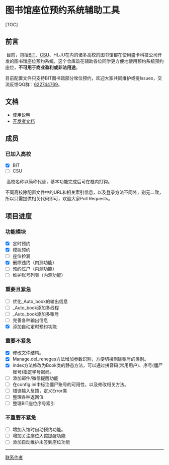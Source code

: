 # 图书馆座位预约系统辅助工具

[TOC]

## 前言

​	目前，包括[BIT](http://seat.lib.bit.edu.cn)、[CSU](http://libzw.csu.edu.cn)、HLJU在内的诸多高校的图书馆都在使用盛卡科技公司开发的图书馆座位预约系统，这个仓库旨在辅助各位同学更方便地使用预约系统预约座位，**不可用于商业盈利或非法用途**。

​	目前配置文件只支持BIT图书馆部分席位预约，欢迎大家共同维护或提Issues，交流反馈QQ群：[622744769](https://jq.qq.com/?_wv=1027&k=5y4hHLO)。

## 文档

- [使用说明](Doc/Usage.md)
- [开发者文档](Doc/For_Developers.md)

## 成员

### 已加入高校

- [x] BIT
- [ ] CSU

​	高校名称以简称代替，基本功能完成后可在框内打钩。

​	不同高校除配置文件中的URL和相关索引信息，以及登录方法不同外，别无二致，所以只需提供相关代码即可，欢迎大家Pull Requests。

## 项目进度

### 功能模块

- [x] 定时预约
- [x] 模拟预约
- [ ] 座位捡漏
- [x] 删除违约（内测功能）
- [ ] 预约过户（内测功能）
- [ ] 维护账号列表（内测功能）

### 重要且紧急

- [ ] 优化_Auto_book的输出信息
- [ ] _Auto_book添加多线程
- [ ] _Auto_book添加多账号
- [ ] 完善各种输出信息
- [x] 添加自动定时预约功能

### 重要不紧急

 - [x] 修改文件结构。
 - [x] Manage.del_reneges方法增加参数识别，方便切换删除账号的类别。
 - [x] index方法修改为Book类的静态方法，可以通过拼音码(常用用户)、序号(僵尸账号)指定学号密码。
 - [ ] 添加邮件/微信提醒功能
 - [ ] 在config.ini中标注僵尸账号的可用性，以及修改相关方法。
 - [ ] 错误输入反馈，定义Error类
 - [ ] 整理各种返回值
 - [ ] 整理BIT座位序号索引
### 不重要不紧急

 - [ ] 增加入馆时自动预约功能。
- [ ] 增加关注座位入馆提醒功能
- [ ] 添加自动维护未签到座位功能

------

[联系作者](mailto:code@defjia.top)